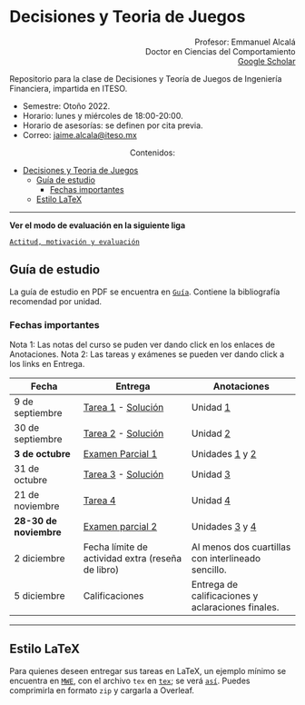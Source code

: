 # Decisiones y Teoria de Juegos

<p align="right">
Profesor: Emmanuel Alcalá
<br>
Doctor en Ciencias del Comportamiento
<br>
<a href="https://scholar.google.com.mx/citations?hl=en&user=3URusCgAAAAJ&view_op=list_works&sortby=pubdate">Google Scholar</a>
</p>


Repositorio para la clase de Decisiones y Teoría de Juegos de Ingeniería Financiera, impartida en ITESO.

- Semestre: Otoño 2022.
- Horario: lunes y miércoles de 18:00-20:00.
- Horario de asesorías: se definen por cita previa.
- Correo: jaime.alcala@iteso.mx

<p align="center">
Contenidos:
</p>

- [Decisiones y Teoria de Juegos](#decisiones-y-teoria-de-juegos)
  - [Guía de estudio](#guía-de-estudio)
    - [Fechas importantes](#fechas-importantes)
  - [Estilo LaTeX](#estilo-latex)

---

**Ver el modo de evaluación en la siguiente liga**

[`Actitud, motivación y evaluación`](motivation_evaluation.md)

## Guía de estudio

La guía de estudio en PDF se encuentra en [`Guía`](Guía/GuiaAprendizajeTJ.pdf). Contiene la bibliografía recomendad por unidad.

### Fechas importantes

Nota 1: Las notas del curso se puden ver dando click en los enlaces de Anotaciones. 
Nota 2: Las tareas y exámenes se pueden ver dando click a los links en Entrega.

| Fecha                  | Entrega                                           | Anotaciones                                                           |
| ---------------------- | ------------------------------------------------- | --------------------------------------------------------------------- |
| 9 de septiembre        | [Tarea 1](tareas/tarea1a.pdf) - [Solución]()      | Unidad [1](Unidad_1/main.pdf)                                         |
| 30 de septiembre       | [Tarea 2](tareas/tarea2a.pdf) - [Solución]()      | Unidad [2](Unidad_2/main.pdf)                                         |
| **3 de octubre**       | [Examen Parcial 1](examenes/1/main.pdf)           | Unidades [1](Unidad_1/main.pdf) y [2](Unidad_2/main.pdf)              |
| 31 de octubre          | [Tarea 3](tareas/tarea3.pdf) - [Solución]()       | Unidad [3](Unidad_3/main.pdf)                                         |
| 21 de noviembre        | [Tarea 4](tareas/tarea4)                          | Unidad [4](Unidad_4/DTJ_unidad4_notas.pdf)                            |
| **28-30 de noviembre** | [Examen parcial 2](examenes/2/2.pdf)              | Unidades [3](Unidad_3/main.pdf) y [4](Unidad_4/DTJ_unidad4_notas.pdf) |
| 2 diciembre            | Fecha límite de actividad extra (reseña de libro) | Al menos dos cuartillas con interlineado sencillo.                    |
| 5 diciembre            | Calificaciones                                    | Entrega de calificaciones y aclaraciones finales.                     |

---

## Estilo LaTeX

Para quienes deseen entregar sus tareas en LaTeX, un ejemplo mínimo se encuentra en [`MWE`](MWE), con el archivo `tex` en [`tex`](MWE/MWE.tex); se verá [`así`](MWE/MWE.pdf). Puedes comprimirla en formato `zip` y cargarla a Overleaf.
